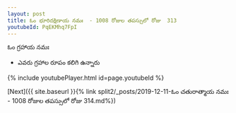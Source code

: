 ```yaml
---
layout: post
title: ఓం భూరిదక్షిణాయ నమః  - 1008 రోజుల తపస్సులో రోజు  313
youtubeId: PqEKMhq7FpI
---
```

 
 
 ఓం గ్రహాయ నమః  
 
 -  ఎవరు గ్రహాల రూపం కలిగి ఉన్నారు 
 
  
 
  
 
 
 
 
 
 


{% include youtubePlayer.html id=page.youtubeId %}
 
[Next]({{ site.baseurl }}{% link  split2/_posts/2019-12-11-ఓం చతురాత్మాయ నమః  - 1008 రోజుల తపస్సులో రోజు  314.md%})
 
